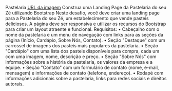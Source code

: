 Pastelaria
[URL da imagem](https://github.com/gamerlifen/Pastelaria/blob/main/Bootstrap11-04-2024/img/Card%C3%A1pio%20de%20lanches%20e%20past%C3%A9is%20simples%20vermelho.png)
Construa uma Landing Page da Pastelaria do seu Zé utilizando Bootstrap Neste desafio, você deve criar uma landing page para a Pastelaria do seu Zé, um estabelecimento que vende pasteis deliciosos. A página deve ser responsiva e utilizar os recursos do Bootstrap para criar um layout atraente e funcional. Requisitos: • Cabeçalho com o nome da pastelaria e um menu de navegação com links para as seções da página (Início, Cardápio, Sobre Nós, Contato). • Seção "Destaque" com um carrossel de imagens dos pasteis mais populares da pastelaria. • Seção "Cardápio" com uma lista dos pasteis disponíveis para compra, cada um com uma imagem, nome, descrição e preço. • Seção "Sobre Nós" com informações sobre a história da pastelaria, os valores da empresa e a equipe. • Seção "Contato" com um formulário de contato (nome, e-mail, mensagem) e informações de contato (telefone, endereço). • Rodapé com informações adicionais sobre a pastelaria, links para redes sociais e direitos autorais.

